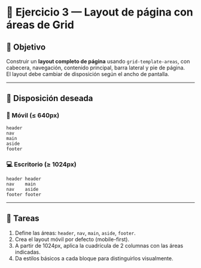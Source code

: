 # 🧩 Ejercicio 3 — Layout de página con áreas de Grid

## 🎯 Objetivo
Construir un **layout completo de página** usando `grid-template-areas`, con cabecera, navegación, contenido principal, barra lateral y pie de página.  
El layout debe cambiar de disposición según el ancho de pantalla.

---

## 🧠 Disposición deseada

### 📱 Móvil (≤ 640px)
```
header
nav
main
aside
footer
```

### 💻 Escritorio (≥ 1024px)
```
header header
nav    main
nav    aside
footer footer
```

---

## 🧠 Tareas
1. Define las áreas: `header`, `nav`, `main`, `aside`, `footer`.  
2. Crea el layout móvil por defecto (mobile-first).  
3. A partir de 1024px, aplica la cuadrícula de 2 columnas con las áreas indicadas.  
4. Da estilos básicos a cada bloque para distinguirlos visualmente.  

